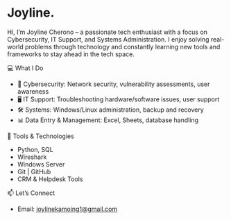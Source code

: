 # Joyline.
Hi, I’m Joyline Cherono – a passionate tech enthusiast with a focus on Cybersecurity, IT Support, and Systems Administration. I enjoy solving real-world problems through technology and constantly learning new tools and frameworks to stay ahead in the tech space.

💻 What I Do

- 🔐 Cybersecurity: Network security, vulnerability assessments, user awareness
- 🖥️ IT Support: Troubleshooting hardware/software issues, user support
- 🛠️ Systems: Windows/Linux administration, backup and recovery
- 📊 Data Entry & Management: Excel, Sheets, database handling

🚀 Tools & Technologies

- Python, SQL  
- Wireshark  
- Windows Server
- Git | GitHub  
- CRM & Helpdesk Tools

📫 Let’s Connect

- Email: joylinekamoing1@gmail.com 
